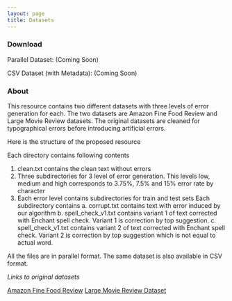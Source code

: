 ```yaml
---
layout: page
title: Datasets
---
```


### Download

Parallel Dataset: (Coming Soon)

CSV Dataset (with Metadata): (Coming Soon)

### About
This resource contains two different datasets with three levels of error generation for each. The two datasets are Amazon Fine Food Review and Large Movie Review datasets. The original datasets are cleaned for typographical errors before introducing artificial errors.

Here is the structure of the proposed resource

Each directory contains following contents
  1. clean.txt contains the clean text without errors
  2. Three subdirectories for 3 level of error generation. This levels low, medium and high corresponds to 3.75%, 7.5% and 15% error rate by character
  3. Each error level contains subdirectories for train and test sets
  Each subdirectory contains
    a. corrupt.txt contains text with error induced by our algorithm
    b. spell_check_v1.txt contains variant 1 of text corrected with Enchant spell check. Variant 1 is correction by top suggestion.
    c. spell_check_v1.txt contains variant 2 of text corrected with Enchant spell check. Variant 2 is correction by top suggestion which is not equal to actual word.

All the files are in parallel format.
The same dataset is also available in CSV format.

*Links to original datasets*

[Amazon Fine Food Review](https://www.kaggle.com/snap/amazon-fine-food-reviews)
[Large Movie Review Dataset](https://ai.stanford.edu/~amaas/data/sentiment/)

